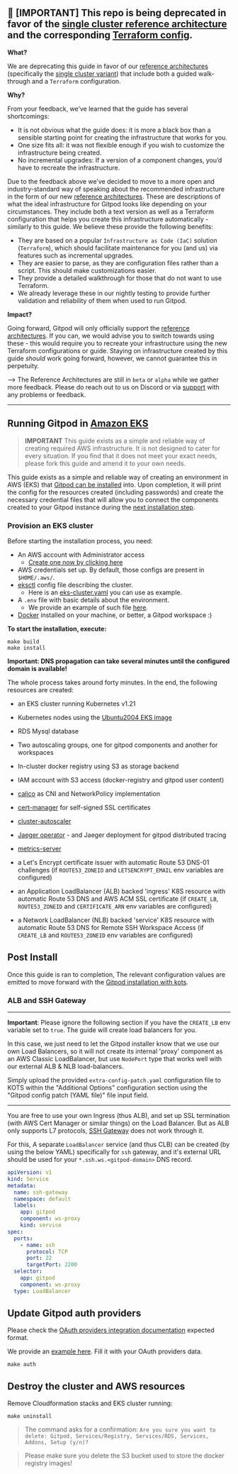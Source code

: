 
 ## 📣 [IMPORTANT] This repo is being deprecated in favor of the [single cluster reference architecture](https://www.gitpod.io/docs/self-hosted/latest/reference-architecture/single-cluster-ref-arch) and the corresponding [Terraform config](https://github.com/gitpod-io/gitpod/tree/main/install/infra/single-cluster/aws).

**What?** 

We are deprecating this guide in favor of our [reference architectures](https://www.gitpod.io/docs/self-hosted/latest/reference-architecture) (specifically the [single cluster variant](https://www.gitpod.io/docs/self-hosted/latest/reference-architecture/single-cluster-ref-arch)) that include both a guided walk-through and a `Terraform` configuration.

**Why?**

From your feedback, we’ve learned that the guide has several shortcomings:

- It is not obvious what the guide does: it is more a black box than a sensible starting point for creating the infrastructure that works for you.
- One size fits all: it was not flexible enough if you wish to customize the infrastructure being created.
- No incremental upgrades: If a version of a component changes, you’d have to recreate the infrastructure.

Due to the feedback above we’ve decided to move to a more open and industry-standard way of speaking about the recommended infrastructure in the form of our new [reference architectures](https://www.gitpod.io/docs/self-hosted/latest/reference-architecture/single-cluster-ref-arch). These are descriptions of what the ideal infrastructure for Gitpod looks like depending on your circumstances. They include both a text version as well as a Terraform configuration that helps you create this infrastructure automatically - similarly to this guide. We believe these provide the following benefits: 

- They are based on a popular `Infrastructure as Code (IaC)` solution (`Terraform`), which should facilitate maintenance for you (and us) via features such as incremental upgrades.
- They are easier to parse, as they are configuration files rather than a script. This should make customizations easier.
- They provide a detailed walkthrough for those that do not want to use Terraform.
- We already leverage these in our nightly testing to provide further validation and reliability of them when used to run Gitpod.

**Impact?**

Going forward, Gitpod will only officially support the [reference architectures](https://www.gitpod.io/docs/self-hosted/latest/reference-architecture/single-cluster-ref-arch). If you can, we would advise you to switch towards using these - this would require you to recreate your infrastructure using the new Terraform configurations or guide. Staying on infrastructure created by this guide *should* work going forward, however, we cannot guarantee this in perpetuity.

—> The Reference Architectures are still in `beta` or `alpha` while we gather more feedback. Please do reach out to us on Discord or via [support](https://www.gitpod.io/support) with any problems or feedback.

------
## Running Gitpod in [Amazon EKS](https://aws.amazon.com/en/eks/)

> **IMPORTANT** This guide exists as a simple and reliable way of creating required AWS infrastructure. It
> is not designed to cater for every situation. If you find that it does not meet your exact needs,
> please fork this guide and amend it to your own needs.

This guide exists as a simple and reliable way of creating an environment in AWS (EKS) that [Gitpod can
be installed](https://www.gitpod.io/docs/self-hosted/latest/getting-started#step-4-install-gitpod) into. Upon completion, it will print the config for the resources created (including passwords) and create the necessary credential files that will allow you to connect the components created to your Gitpod instance during the [next installation step](https://www.gitpod.io/docs/self-hosted/latest/getting-started#step-4-install-gitpod).

### Provision an EKS cluster

Before starting the installation process, you need:

- An AWS account with Administrator access
  - [Create one now by clicking here](https://aws.amazon.com/getting-started/)
- AWS credentials set up. By default, those configs are present in `$HOME/.aws/`.
- [eksctl](https://eksctl.io/) config file describing the cluster.
  - Here is an [eks-cluster.yaml](eks-cluster.yaml) you can use as example.
- A `.env` file with basic details about the environment.
  - We provide an example of such file [here](.env.example).
- [Docker](https://docs.docker.com/engine/install/) installed on your machine, or better, a Gitpod workspace :)


**To start the installation, execute:**

```shell
make build
make install
```

**Important: DNS propagation can take several minutes until the configured domain is available!**

The whole process takes around forty minutes. In the end, the following resources are created:

- an EKS cluster running Kubernetes v1.21
- Kubernetes nodes using the [Ubuntu2004 EKS image](https://docs.aws.amazon.com/eks/latest/userguide/eks-partner-amis.html)

- RDS Mysql database
- Two autoscaling groups, one for gitpod components and another for workspaces
- In-cluster docker registry using S3 as storage backend
- IAM account with S3 access (docker-registry and gitpod user content)
- [calico](https://docs.projectcalico.org) as CNI and NetworkPolicy implementation
- [cert-manager](https://cert-manager.io/) for self-signed SSL certificates
- [cluster-autoscaler](https://github.com/kubernetes/autoscaler/tree/master/cluster-autoscaler)
- [Jaeger operator](https://github.com/jaegertracing/helm-charts/tree/main/charts/jaeger-operator) - and Jaeger deployment for gitpod distributed tracing
- [metrics-server](https://github.com/kubernetes-sigs/metrics-server)
- a Let's Encrypt certificate issuer with automatic Route 53 DNS-01 challenges (if `ROUTE53_ZONEID` and `LETSENCRYPT_EMAIL` env variables are configured)
- an Application LoadBalancer (ALB) backed 'ingress' K8S resource with automatic Route 53 DNS and AWS ACM SSL certificate (if `CREATE_LB`, `ROUTE53_ZONEID` and `CERTIFICATE_ARN` env variables are configured)
- a Network LoadBalancer (NLB) backed 'service' K8S resource with automatic Route 53 DNS for Remote SSH Workspace Access (if `CREATE_LB` and `ROUTE53_ZONEID` env variables are configured)

## Post Install

Once this guide is ran to completion, The relevant configuration values are emitted to move forward with the
[Gitpod installation with kots](https://www.gitpod.io/docs/self-hosted/latest/getting-started#step-4-install-gitpod).

### ALB and SSH Gateway

***
**Important**: Please ignore the following section if you have the `CREATE_LB` env variable set to `true`. The guide will create load balancers for you.

In this case, we just need to let the Gitpod installer know that we use our own Load Balancers, so it will not create its internal 'proxy' component as an AWS Classic LoadBalancer, but use `NodePort` type that works well with our external ALB & NLB load-balancers.

Simply upload the provided `extra-config-patch.yaml` configuration file to KOTS within the "Additional Options" configuration section using the "Gitpod config patch (YAML file)" file input field.
***

You are free to use your own Ingress (thus ALB), and set up SSL termination (with AWS Cert Manager or similar things)
on the Load Balancer. But as ALB only supports L7 protocols, [SSH Gateway](https://github.com/gitpod-io/gitpod/blob/main/install/installer/docs/workspace-ssh-access.md)
does not work through it.

For this, A separate `LoadBalancer` service (and thus CLB) can be created (by using the below YAML) specifically
for `ssh` gateway, and it's external URL should be used for your `*.ssh.ws.<gitpod-domain>` DNS record.

```yaml
apiVersion: v1
kind: Service
metadata:
  name: ssh-gateway
  namespace: default
  labels:
    app: gitpod
    component: ws-proxy
    kind: service
spec:
  ports:
    - name: ssh
      protocol: TCP
      port: 22
      targetPort: 2200
  selector:
    app: gitpod
    component: ws-proxy
  type: LoadBalancer
```

## Update Gitpod auth providers

Please check the [OAuth providers integration documentation](https://www.gitpod.io/docs/self-hosted/latest/configuration/authentication) expected format.

We provide an [example here](./auth-providers-patch.yaml). Fill it with your OAuth providers data.

```console
make auth
```

## Destroy the cluster and AWS resources

Remove Cloudformation stacks and EKS cluster running:

```shell
make uninstall
```

> The command asks for a confirmation:
> `Are you sure you want to delete: Gitpod, Services/Registry, Services/RDS, Services, Addons, Setup (y/n)?`

> Please make sure you delete the S3 bucket used to store the docker registry images!
